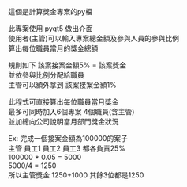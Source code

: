 這個是計算獎金專案的py檔

此專案使用 pyqt5 做出介面\
使用者(主管)可以輸入專案總金額及參與人員的參與比例\
算出每位職員當月的獎金總額

規則如下 該案接案金額5% = 該案獎金\
並依參與比例分配給職員\
主管可以額外拿到 該案接案金額1%

此程式可直接算出每位職員當月獎金\
最多可同時加入6個專案 4個職員(含主管)\
並加總向公司說明當月部門獎金狀況

Ex: 完成一個接案金額為100000的案子\
主管 員工1 員工2 員工3 都各負責25%\
100000 * 0.05 = 5000\
5000/4 = 1250\
所以主管獎金 1250+1000 其餘3位都是1250
